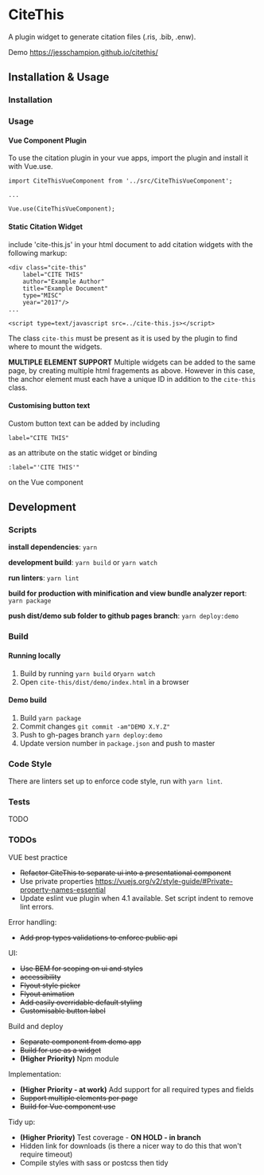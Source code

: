 # CiteThis
A plugin widget to generate citation files (.ris, .bib, .enw).

Demo https://jesschampion.github.io/citethis/

## Installation & Usage
### Installation

### Usage

#### Vue Component Plugin
To use the citation plugin in your vue apps, import the plugin and install it with Vue.use.

```
import CiteThisVueComponent from '../src/CiteThisVueComponent';

...

Vue.use(CiteThisVueComponent);
```

#### Static Citation Widget
include 'cite-this.js' in your html document to add citation widgets with the following markup:

```
<div class="cite-this"
    label="CITE THIS"
    author="Example Author"
    title="Example Document"
    type="MISC"
    year="2017"/>
...

<script type=text/javascript src=../cite-this.js></script>
```

The class `cite-this` must be present as it is used by the plugin to find where to mount the widgets.

**MULTIPLE ELEMENT SUPPORT**
Multiple widgets can be added to the same page, by creating multiple html fragements as above.
However in this case, the anchor element must each have a unique ID in addition to the `cite-this` class.

#### Customising button text
Custom button text can be added by including
```
label="CITE THIS"
```
as an attribute on the static widget
or binding
```
:label="'CITE THIS'"
```
on the Vue component 

## Development
### Scripts
__install dependencies__:
`yarn`

__development build__:
`yarn build`
or
`yarn watch`

__run linters__:
`yarn lint`

__build for production with minification and view bundle analyzer report__:
`yarn package`

__push dist/demo sub folder to github pages branch__:
`yarn deploy:demo`

### Build
#### Running locally
1. Build by running
  `yarn build` or`yarn watch`
2. Open `cite-this/dist/demo/index.html` in a browser

#### Demo build
1. Build
  `yarn package`
2. Commit changes
  `git commit -am"DEMO X.Y.Z"`
3. Push to gh-pages branch
  `yarn deploy:demo`
4. Update version number in `package.json` and push to master

### Code Style
There are linters set up to enforce code style, run with `yarn lint`.

### Tests
TODO


### TODOs
VUE best practice
- ~~Refactor CiteThis to separate ui into a presentational component~~
- Use private properties
  https://vuejs.org/v2/style-guide/#Private-property-names-essential
- Update eslint vue plugin when 4.1 available. Set script indent to remove lint errors.

Error handling:
- ~~Add prop types validations to enforce public api~~

UI:
- ~~Use BEM for scoping on ui and styles~~
- ~~accessibility~~
- ~~Flyout style picker~~
- ~~Flyout animation~~
- ~~Add easily overridable default styling~~
- ~~Customisable button label~~

Build and deploy
- ~~Separate component from demo app~~
- ~~Build for use as a widget~~
- **(Higher Priority)** Npm module

Implementation:
- **(Higher Priority - at work)** Add support for all required types and fields
- ~~Support multiple elements per page~~
- ~~Build for Vue component use~~

Tidy up:
- **(Higher Priority)** Test coverage - **ON HOLD  - in branch**
- Hidden link for downloads (is there a nicer way to do this that won't require timeout)
- Compile styles with sass or postcss then tidy
